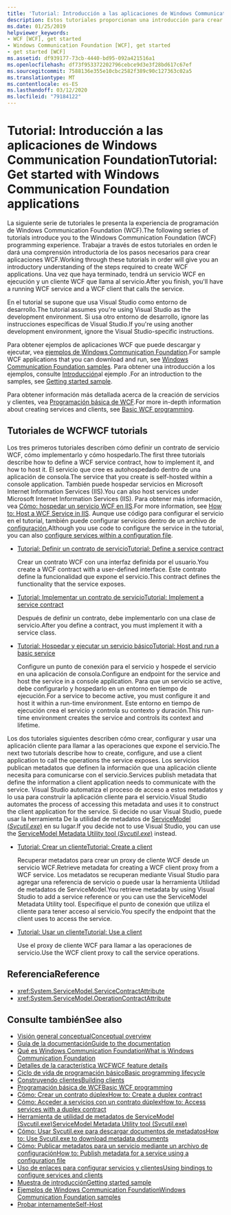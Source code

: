 ```yaml
---
title: 'Tutorial: Introducción a las aplicaciones de Windows Communication Foundation'
description: Estos tutoriales proporcionan una introducción para crear aplicaciones WCF.
ms.date: 01/25/2019
helpviewer_keywords:
- WCF [WCF], get started
- Windows Communication Foundation [WCF], get started
- get started [WCF]
ms.assetid: df939177-73cb-4440-bd95-092a421516a1
ms.openlocfilehash: df73f953372202796cebce9d3e3f28bd617c67ef
ms.sourcegitcommit: 7588136e355e10cbc2582f389c90c127363c02a5
ms.translationtype: MT
ms.contentlocale: es-ES
ms.lasthandoff: 03/12/2020
ms.locfileid: "79184122"
---
```

# <a name="tutorial-get-started-with-windows-communication-foundation-applications"></a><span data-ttu-id="0a2ba-103">Tutorial: Introducción a las aplicaciones de Windows Communication Foundation</span><span class="sxs-lookup"><span data-stu-id="0a2ba-103">Tutorial: Get started with Windows Communication Foundation applications</span></span>
<span data-ttu-id="0a2ba-104">La siguiente serie de tutoriales le presenta la experiencia de programación de Windows Communication Foundation (WCF).</span><span class="sxs-lookup"><span data-stu-id="0a2ba-104">The following series of tutorials introduce you to the Windows Communication Foundation (WCF) programming experience.</span></span> <span data-ttu-id="0a2ba-105">Trabajar a través de estos tutoriales en orden le dará una comprensión introductoria de los pasos necesarios para crear aplicaciones WCF.</span><span class="sxs-lookup"><span data-stu-id="0a2ba-105">Working through these tutorials in order will give you an introductory understanding of the steps required to create WCF applications.</span></span> <span data-ttu-id="0a2ba-106">Una vez que haya terminado, tendrá un servicio WCF en ejecución y un cliente WCF que llama al servicio.</span><span class="sxs-lookup"><span data-stu-id="0a2ba-106">After you finish, you'll have a running WCF service and a WCF client that calls the service.</span></span>

<span data-ttu-id="0a2ba-107">En el tutorial se supone que usa Visual Studio como entorno de desarrollo.</span><span class="sxs-lookup"><span data-stu-id="0a2ba-107">The tutorial assumes you're using Visual Studio as the development environment.</span></span> <span data-ttu-id="0a2ba-108">Si usa otro entorno de desarrollo, ignore las instrucciones específicas de Visual Studio.</span><span class="sxs-lookup"><span data-stu-id="0a2ba-108">If you're using another development environment, ignore the Visual Studio-specific instructions.</span></span>

<span data-ttu-id="0a2ba-109">Para obtener ejemplos de aplicaciones WCF que puede descargar y ejecutar, vea [ejemplos de Windows Communication Foundation](samples/index.md).</span><span class="sxs-lookup"><span data-stu-id="0a2ba-109">For sample WCF applications that you can download and run, see [Windows Communication Foundation samples](samples/index.md).</span></span> <span data-ttu-id="0a2ba-110">Para obtener una introducción a los ejemplos, consulte [Introducción](samples/getting-started-sample.md)al ejemplo .</span><span class="sxs-lookup"><span data-stu-id="0a2ba-110">For an introduction to the samples, see [Getting started sample](samples/getting-started-sample.md).</span></span>

<span data-ttu-id="0a2ba-111">Para obtener información más detallada acerca de la creación de servicios y clientes, vea [Programación básica de WCF](basic-wcf-programming.md).</span><span class="sxs-lookup"><span data-stu-id="0a2ba-111">For more in-depth information about creating services and clients, see [Basic WCF programming](basic-wcf-programming.md).</span></span>

## <a name="wcf-tutorials"></a><span data-ttu-id="0a2ba-112">Tutoriales de WCF</span><span class="sxs-lookup"><span data-stu-id="0a2ba-112">WCF tutorials</span></span>

<span data-ttu-id="0a2ba-113">Los tres primeros tutoriales describen cómo definir un contrato de servicio WCF, cómo implementarlo y cómo hospedarlo.</span><span class="sxs-lookup"><span data-stu-id="0a2ba-113">The first three tutorials describe how to define a WCF service contract, how to implement it, and how to host it.</span></span> <span data-ttu-id="0a2ba-114">El servicio que cree es autohospedado dentro de una aplicación de consola.</span><span class="sxs-lookup"><span data-stu-id="0a2ba-114">The service that you create is self-hosted within a console application.</span></span> <span data-ttu-id="0a2ba-115">También puede hospedar servicios en Microsoft Internet Information Services (IIS).</span><span class="sxs-lookup"><span data-stu-id="0a2ba-115">You can also host services under Microsoft Internet Information Services (IIS).</span></span> <span data-ttu-id="0a2ba-116">Para obtener más información, vea [Cómo: hospedar un servicio WCF en IIS](feature-details/how-to-host-a-wcf-service-in-iis.md).</span><span class="sxs-lookup"><span data-stu-id="0a2ba-116">For more information, see [How to: Host a WCF Service in IIS](feature-details/how-to-host-a-wcf-service-in-iis.md).</span></span> <span data-ttu-id="0a2ba-117">Aunque use código para configurar el servicio en el tutorial, también puede configurar servicios dentro de un archivo de [configuración.](configuring-services-using-configuration-files.md)</span><span class="sxs-lookup"><span data-stu-id="0a2ba-117">Although you use code to configure the service in the tutorial, you can also [configure services within a configuration file](configuring-services-using-configuration-files.md).</span></span>

- [<span data-ttu-id="0a2ba-118">Tutorial: Definir un contrato de servicio</span><span class="sxs-lookup"><span data-stu-id="0a2ba-118">Tutorial: Define a service contract</span></span>](how-to-define-a-wcf-service-contract.md)

    <span data-ttu-id="0a2ba-119">Crear un contrato WCF con una interfaz definida por el usuario.</span><span class="sxs-lookup"><span data-stu-id="0a2ba-119">You create a WCF contract with a user-defined interface.</span></span> <span data-ttu-id="0a2ba-120">Este contrato define la funcionalidad que expone el servicio.</span><span class="sxs-lookup"><span data-stu-id="0a2ba-120">This contract defines the functionality that the service exposes.</span></span>

- [<span data-ttu-id="0a2ba-121">Tutorial: Implementar un contrato de servicio</span><span class="sxs-lookup"><span data-stu-id="0a2ba-121">Tutorial: Implement a service contract</span></span>](how-to-implement-a-wcf-contract.md)

    <span data-ttu-id="0a2ba-122">Después de definir un contrato, debe implementarlo con una clase de servicio.</span><span class="sxs-lookup"><span data-stu-id="0a2ba-122">After you define a contract, you must implement it with a service class.</span></span>

- [<span data-ttu-id="0a2ba-123">Tutorial: Hospedar y ejecutar un servicio básico</span><span class="sxs-lookup"><span data-stu-id="0a2ba-123">Tutorial: Host and run a basic service</span></span>](how-to-host-and-run-a-basic-wcf-service.md)

    <span data-ttu-id="0a2ba-124">Configure un punto de conexión para el servicio y hospede el servicio en una aplicación de consola.</span><span class="sxs-lookup"><span data-stu-id="0a2ba-124">Configure an endpoint for the service and host the service in a console application.</span></span> <span data-ttu-id="0a2ba-125">Para que un servicio se active, debe configurarlo y hospedarlo en un entorno en tiempo de ejecución.</span><span class="sxs-lookup"><span data-stu-id="0a2ba-125">For a service to become active, you must configure it and host it within a run-time environment.</span></span> <span data-ttu-id="0a2ba-126">Este entorno en tiempo de ejecución crea el servicio y controla su contexto y duración.</span><span class="sxs-lookup"><span data-stu-id="0a2ba-126">This run-time environment creates the service and controls its context and lifetime.</span></span>

<span data-ttu-id="0a2ba-127">Los dos tutoriales siguientes describen cómo crear, configurar y usar una aplicación cliente para llamar a las operaciones que expone el servicio.</span><span class="sxs-lookup"><span data-stu-id="0a2ba-127">The next two tutorials describe how to create, configure, and use a client application to call the operations the service exposes.</span></span> <span data-ttu-id="0a2ba-128">Los servicios publican metadatos que definen la información que una aplicación cliente necesita para comunicarse con el servicio.</span><span class="sxs-lookup"><span data-stu-id="0a2ba-128">Services publish metadata that define the information a client application needs to communicate with the service.</span></span> <span data-ttu-id="0a2ba-129">Visual Studio automatiza el proceso de acceso a estos metadatos y lo usa para construir la aplicación cliente para el servicio.</span><span class="sxs-lookup"><span data-stu-id="0a2ba-129">Visual Studio automates the process of accessing this metadata and uses it to construct the client application for the service.</span></span> <span data-ttu-id="0a2ba-130">Si decide no usar Visual Studio, puede usar la herramienta De la utilidad de metadatos de [ServiceModel (*Svcutil.exe*)](servicemodel-metadata-utility-tool-svcutil-exe.md) en su lugar.</span><span class="sxs-lookup"><span data-stu-id="0a2ba-130">If you decide not to use Visual Studio, you can use the [ServiceModel Metadata Utility tool (*Svcutil.exe*)](servicemodel-metadata-utility-tool-svcutil-exe.md) instead.</span></span>

- [<span data-ttu-id="0a2ba-131">Tutorial: Crear un cliente</span><span class="sxs-lookup"><span data-stu-id="0a2ba-131">Tutorial: Create a client</span></span>](how-to-create-a-wcf-client.md)

    <span data-ttu-id="0a2ba-132">Recuperar metadatos para crear un proxy de cliente WCF desde un servicio WCF.</span><span class="sxs-lookup"><span data-stu-id="0a2ba-132">Retrieve metadata for creating a WCF client proxy from a WCF service.</span></span> <span data-ttu-id="0a2ba-133">Los metadatos se recuperan mediante Visual Studio para agregar una referencia de servicio o puede usar la herramienta Utilidad de metadatos de ServiceModel.</span><span class="sxs-lookup"><span data-stu-id="0a2ba-133">You retrieve metadata by using Visual Studio to add a service reference or you can use the ServiceModel Metadata Utility tool.</span></span> <span data-ttu-id="0a2ba-134">Especifique el punto de conexión que utiliza el cliente para tener acceso al servicio.</span><span class="sxs-lookup"><span data-stu-id="0a2ba-134">You specify the endpoint that the client uses to access the service.</span></span>

- [<span data-ttu-id="0a2ba-135">Tutorial: Usar un cliente</span><span class="sxs-lookup"><span data-stu-id="0a2ba-135">Tutorial: Use a client</span></span>](how-to-use-a-wcf-client.md)

    <span data-ttu-id="0a2ba-136">Use el proxy de cliente WCF para llamar a las operaciones de servicio.</span><span class="sxs-lookup"><span data-stu-id="0a2ba-136">Use the WCF client proxy to call the service operations.</span></span>

## <a name="reference"></a><span data-ttu-id="0a2ba-137">Referencia</span><span class="sxs-lookup"><span data-stu-id="0a2ba-137">Reference</span></span>

- <xref:System.ServiceModel.ServiceContractAttribute>
- <xref:System.ServiceModel.OperationContractAttribute>

## <a name="see-also"></a><span data-ttu-id="0a2ba-138">Consulte también</span><span class="sxs-lookup"><span data-stu-id="0a2ba-138">See also</span></span>

- [<span data-ttu-id="0a2ba-139">Visión general conceptual</span><span class="sxs-lookup"><span data-stu-id="0a2ba-139">Conceptual overview</span></span>](conceptual-overview.md)
- [<span data-ttu-id="0a2ba-140">Guía de la documentación</span><span class="sxs-lookup"><span data-stu-id="0a2ba-140">Guide to the documentation</span></span>](guide-to-the-documentation.md)
- [<span data-ttu-id="0a2ba-141">Qué es Windows Communication Foundation</span><span class="sxs-lookup"><span data-stu-id="0a2ba-141">What is Windows Communication Foundation</span></span>](whats-wcf.md)
- [<span data-ttu-id="0a2ba-142">Detalles de la característica WCF</span><span class="sxs-lookup"><span data-stu-id="0a2ba-142">WCF feature details</span></span>](feature-details/index.md)
- [<span data-ttu-id="0a2ba-143">Ciclo de vida de programación básico</span><span class="sxs-lookup"><span data-stu-id="0a2ba-143">Basic programming lifecycle</span></span>](basic-programming-lifecycle.md)
- [<span data-ttu-id="0a2ba-144">Construyendo clientes</span><span class="sxs-lookup"><span data-stu-id="0a2ba-144">Building clients</span></span>](building-clients.md)
- [<span data-ttu-id="0a2ba-145">Programación básica de WCF</span><span class="sxs-lookup"><span data-stu-id="0a2ba-145">Basic WCF programming</span></span>](basic-wcf-programming.md)
- [<span data-ttu-id="0a2ba-146">Cómo: Crear un contrato dúplex</span><span class="sxs-lookup"><span data-stu-id="0a2ba-146">How to: Create a duplex contract</span></span>](feature-details/how-to-create-a-duplex-contract.md)
- [<span data-ttu-id="0a2ba-147">Cómo: Acceder a servicios con un contrato dúplex</span><span class="sxs-lookup"><span data-stu-id="0a2ba-147">How to: Access services with a duplex contract</span></span>](feature-details/how-to-access-services-with-a-duplex-contract.md)
- [<span data-ttu-id="0a2ba-148">Herramienta de utilidad de metadatos de ServiceModel (Svcutil.exe)</span><span class="sxs-lookup"><span data-stu-id="0a2ba-148">ServiceModel Metadata Utility tool (Svcutil.exe)</span></span>](servicemodel-metadata-utility-tool-svcutil-exe.md)
- [<span data-ttu-id="0a2ba-149">Cómo: Usar Svcutil.exe para descargar documentos de metadatos</span><span class="sxs-lookup"><span data-stu-id="0a2ba-149">How to: Use Svcutil.exe to download metadata documents</span></span>](feature-details/how-to-use-svcutil-exe-to-download-metadata-documents.md)
- [<span data-ttu-id="0a2ba-150">Cómo: Publicar metadatos para un servicio mediante un archivo de configuración</span><span class="sxs-lookup"><span data-stu-id="0a2ba-150">How to: Publish metadata for a service using a configuration file</span></span>](feature-details/how-to-publish-metadata-for-a-service-using-a-configuration-file.md)
- [<span data-ttu-id="0a2ba-151">Uso de enlaces para configurar servicios y clientes</span><span class="sxs-lookup"><span data-stu-id="0a2ba-151">Using bindings to configure services and clients</span></span>](using-bindings-to-configure-services-and-clients.md)
- [<span data-ttu-id="0a2ba-152">Muestra de introducción</span><span class="sxs-lookup"><span data-stu-id="0a2ba-152">Getting started sample</span></span>](samples/getting-started-sample.md)
- [<span data-ttu-id="0a2ba-153">Ejemplos de Windows Communication Foundation</span><span class="sxs-lookup"><span data-stu-id="0a2ba-153">Windows Communication Foundation samples</span></span>](samples/index.md)
- [<span data-ttu-id="0a2ba-154">Probar internamente</span><span class="sxs-lookup"><span data-stu-id="0a2ba-154">Self-Host</span></span>](samples/self-host.md)
